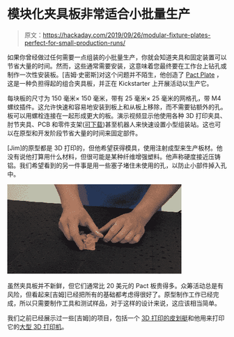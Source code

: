 # 模块化夹具板非常适合小批量生产

> 原文：<https://hackaday.com/2019/09/26/modular-fixture-plates-perfect-for-small-production-runs/>

如果你曾经做过任何需要一点组装的小批量生产，你就会知道夹具和固定装置可以节省大量的时间。然而，这些通常需要安装，这意味着您最终要在工作台上钻孔或制作一次性安装板。[吉姆·史密斯]对这个问题并不陌生，他创造了 [Pact Plate](https://www.kickstarter.com/projects/grassrootsmfg/pact-plate-a-modular-and-reconfigurable-base-plate-system) ，这是一种负担得起的组合夹具板，并正在 Kickstarter 上开展活动以生产它。

每块板的尺寸为 150 毫米× 150 毫米，带有 25 毫米× 25 毫米的网格孔，带 M4 螺纹插件。这允许快速和容易地安装到板上和从板上移除，而不需要钻额外的孔。板可以用螺栓连接在一起形成更大的板。演示视频显示他使用各种 3D 打印夹具、肘节夹具、PCB 和零件支架([可下载](http://www.grassrootsengineering.com/blog/2019/09/24/announcing-the-launch-of-pact-plate/))甚至机器人来快速设置小型组装站。这也可以在原型和开发阶段节省大量的时间来固定部件。

[Jim]的原型都是 3D 打印的，但他希望获得模具，使用注射成型来生产板材。他没有说他打算用什么材料，但很可能是某种纤维增强塑料。他声称硬度接近压铸铝。我们希望看到的另一件事是用一些塞子堵住未使用的孔，以防止小部件掉入孔中。

![](img/06b6dd52d0a68a3e595f7bdb3952ace6.png)

虽然夹具板并不新鲜，但它们通常比 20 美元的 Pact 板贵得多。众筹活动总是有风险，但看起来[吉姆]已经把所有的基础都考虑得很好了。原型制作工作已经完成，所以只需要制作工具和测试样品，对于这样的设计来说，这应该相当简单。

我们之前已经展示过一些[吉姆]的项目，包括一个 [3D 打印的皮划艇](https://hackaday.com/2014/03/19/3d-printers-can-only-make-trinkets-what-about-kayaks/)和他用来打印它的[大型 3D 打印机](https://hackaday.com/2011/09/08/huge-diy-3d-printer-predictably-prints-huge-3d-items/)。